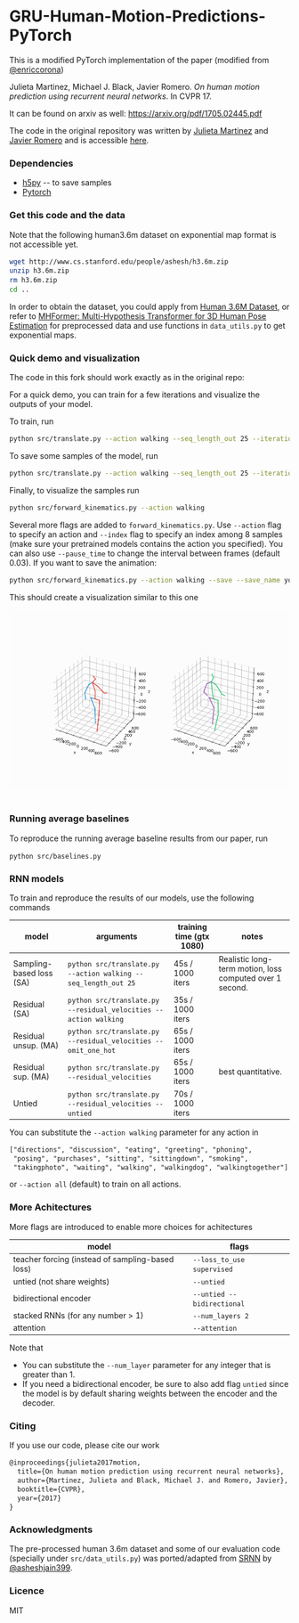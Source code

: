 # GRU-Human-Motion-Predictions-PyTorch
This is a modified PyTorch implementation of the paper (modified from [@enriccorona](https://github.com/enriccorona/human-motion-prediction-pytorch/tree/master))

Julieta Martinez, Michael J. Black, Javier Romero.
_On human motion prediction using recurrent neural networks_. In CVPR 17.

It can be found on arxiv as well: https://arxiv.org/pdf/1705.02445.pdf

The code in the original repository was written by [Julieta Martinez](https://github.com/una-dinosauria/) and [Javier Romero](https://github.com/libicocco/) and is accessible [here](/blob/master/src/translate.py).

### Dependencies

* [h5py](https://github.com/h5py/h5py) -- to save samples
* [Pytorch](https://pytorch.org/)

### Get this code and the data

Note that the following human3.6m dataset on exponential map format is not accessible yet.

```bash
wget http://www.cs.stanford.edu/people/ashesh/h3.6m.zip
unzip h3.6m.zip
rm h3.6m.zip
cd ..
```

In order to obtain the dataset, you could apply from [Human 3.6M Dataset](http://vision.imar.ro/human3.6m/description.php), or refer to [MHFormer: Multi-Hypothesis Transformer for 3D Human Pose Estimation](https://github.com/Vegetebird/MHFormer) for preprocessed data and use functions in `data_utils.py` to get exponential maps.

### Quick demo and visualization

The code in this fork should work exactly as in the original repo:

For a quick demo, you can train for a few iterations and visualize the outputs of your model.

To train, run
```bash
python src/translate.py --action walking --seq_length_out 25 --iterations 10000
```

To save some samples of the model, run
```bash
python src/translate.py --action walking --seq_length_out 25 --iterations 10000 --sample --load 10000
```

Finally, to visualize the samples run
```bash
python src/forward_kinematics.py --action walking
```

Several more flags are added to `forward_kinematics.py`. Use `--action` flag to specify an action and `--index` flag to specify an index among 8 samples (make sure your pretrained models contains the action you specified). You can also use `--pause_time` to change the interval between frames (default 0.03). If you want to save the animation:
```bash
python src/forward_kinematics.py --action walking --save --save_name your_file_name
```

This should create a visualization similar to this one

<p align="center">
  <img src="./img.gif"><br><br>
</p>


### Running average baselines

To reproduce the running average baseline results from our paper, run

`python src/baselines.py`

### RNN models

To train and reproduce the results of our models, use the following commands

| model      | arguments | training time (gtx 1080) | notes |
| ---        | ---       | ---   | --- |
| Sampling-based loss (SA) | `python src/translate.py --action walking --seq_length_out 25` | 45s / 1000 iters | Realistic long-term motion, loss computed over 1 second. |
| Residual (SA)            | `python src/translate.py --residual_velocities --action walking` | 35s / 1000 iters |  |
| Residual unsup. (MA)     | `python src/translate.py --residual_velocities --omit_one_hot` | 65s / 1000 iters | |
| Residual sup. (MA)       | `python src/translate.py --residual_velocities` | 65s / 1000 iters | best quantitative.|
| Untied                   | `python src/translate.py --residual_velocities --untied` | 70s / 1000 iters | |


You can substitute the `--action walking` parameter for any action in

```
["directions", "discussion", "eating", "greeting", "phoning",
 "posing", "purchases", "sitting", "sittingdown", "smoking",
 "takingphoto", "waiting", "walking", "walkingdog", "walkingtogether"]
```

or `--action all` (default) to train on all actions.

### More Achitectures

More flags are introduced to enable more choices for achitectures

|model                                            |flags                       |
|-------------------------------------------------|----------------------------|
|teacher forcing (instead of sampling-based loss) | `--loss_to_use supervised` |
|untied (not share weights)                       | `--untied`                 |
|bidirectional encoder                            | `--untied --bidirectional` |
|stacked RNNs (for any number > 1)                | `--num_layers 2`           |
|attention                                        | `--attention`              |

Note that 
- You can substitute the `--num_layer` parameter for any integer that is greater than 1.
- If you need a bidirectional encoder, be sure to also add flag `untied` since the model is by default sharing weights between the encoder and the decoder.
### Citing

If you use our code, please cite our work

```
@inproceedings{julieta2017motion,
  title={On human motion prediction using recurrent neural networks},
  author={Martinez, Julieta and Black, Michael J. and Romero, Javier},
  booktitle={CVPR},
  year={2017}
}
```

### Acknowledgments

The pre-processed human 3.6m dataset and some of our evaluation code (specially under `src/data_utils.py`) was ported/adapted from [SRNN](https://github.com/asheshjain399/RNNexp/tree/srnn/structural_rnn) by [@asheshjain399](https://github.com/asheshjain399).

### Licence
MIT
